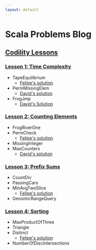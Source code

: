 ```yaml
---
layout: default
---
```

# Scala Problems Blog

## [Codility Lessons](https://codility.com/programmers/lessons/)

### [Lesson 1: Time Complexity](https://codility.com/programmers/lessons/1)
- TapeEquilibrium
    - [Felipe's solution](https://codility.com/demo/results/demo8HMGGH-TPP/)
- PermMissingElem
    - [David's solution](https://codility.com/demo/results/demo889TNH-7GZ/)
- FrogJmp
    - [David's Solution](https://codility.com/demo/results/demoNTSJ8K-VUU/)

### [Lesson 2: Counting Elements](https://codility.com/programmers/lessons/2)
- FrogRiverOne
- PermCheck
    - [Felipe's solution](https://codility.com/demo/results/demoC7B3DN-3UN/)
- MissingInteger
- MaxCounters
    - [David's solution](https://codility.com/demo/results/demo7RX587-FRJ/)

### [Lesson 3: Prefix Sums](https://codility.com/programmers/lessons/3)
- CountDiv
- PassingCars
- MinAvgTwoSlice
    - [Felipe's solution](https://codility.com/demo/results/demoSHZX7K-8T2/)
- GenomicRangeQuery

### [Lesson 4: Sorting](https://codility.com/programmers/lessons/4)
- MaxProductOfThree
- Triangle
- Distinct
    - [Felipe's solution](https://codility.com/demo/results/demoHBXM7Z-JDA/)
- NumberOfDiscIntersections
